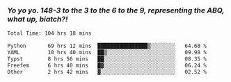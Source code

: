 ### ***Yo yo yo. 148-3 to the 3 to the 6 to the 9, representing the ABQ, what up, biatch?!***

<!--START_SECTION:waka-->

```txt
Total Time: 104 hrs 18 mins

Python       69 hrs 12 mins  ████████████████▒░░░░░░░░   64.68 %
YAML         10 hrs 40 mins  ██▒░░░░░░░░░░░░░░░░░░░░░░   09.98 %
Typst        8 hrs 56 mins   ██░░░░░░░░░░░░░░░░░░░░░░░   08.35 %
Freefem      6 hrs 40 mins   █▓░░░░░░░░░░░░░░░░░░░░░░░   06.24 %
Other        2 hrs 42 mins   ▓░░░░░░░░░░░░░░░░░░░░░░░░   02.52 %
```

<!--END_SECTION:waka-->

<!--
**AJMC2002/AJMC2002** is a ✨ _special_ ✨ repository because its `README.md` (this file) appears on your GitHub profile.

Here are some ideas to get you started:

- 🔭 I’m currently working on ...
- 🌱 I’m currently learning ...
- 👯 I’m looking to collaborate on ...
- 🤔 I’m looking for help with ...
- 💬 Ask me about ...
- 📫 How to reach me: ...
- 😄 Pronouns: ...
- ⚡ Fun fact: ...
-->
